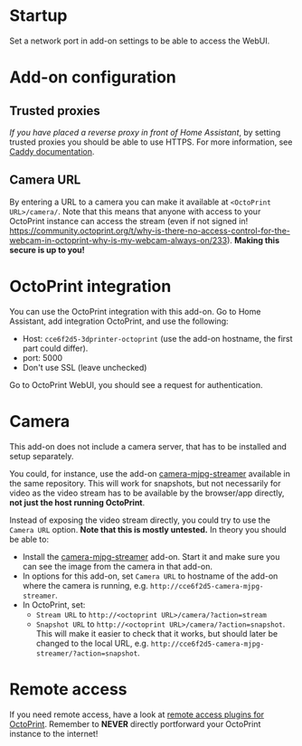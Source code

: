 # Startup

Set a network port in add-on settings to be able to access the WebUI.

# Add-on configuration

## Trusted proxies

*If you have placed a reverse proxy in front of Home Assistant*, by setting trusted proxies you should be able to use HTTPS. For more information, see [Caddy documentation](https://caddyserver.com/docs/caddyfile/directives/reverse_proxy).

## Camera URL

By entering a URL to a camera you can make it available at `<OctoPrint URL>/camera/`. Note that this means that anyone with access to your OctoPrint instance can access the stream (even if not signed in! https://community.octoprint.org/t/why-is-there-no-access-control-for-the-webcam-in-octoprint-why-is-my-webcam-always-on/233). **Making this secure is up to you!**

# OctoPrint integration

You can use the OctoPrint integration with this add-on. Go to Home Assistant, add integration OctoPrint, and use the following:
- Host: `cce6f2d5-3dprinter-octoprint` (use the add-on hostname, the first part could differ).
- port: 5000
- Don't use SSL (leave unchecked)

Go to OctoPrint WebUI, you should see a request for authentication.

# Camera

This add-on does not include a camera server, that has to be installed and setup separately.

You could, for instance, use the add-on [camera-mjpg-streamer](https://github.com/fredrikbaberg/ha-3dprinter-addons/tree/main/camera-mjpg-streamer) available in the same repository. This will work for snapshots, but not necessarily for video as the video stream has to be available by the browser/app directly, **not just the host running OctoPrint**.

Instead of exposing the video stream directly, you could try to use the `Camera URL` option. **Note that this is mostly untested.** In theory you should be able to:
* Install the [camera-mjpg-streamer](https://github.com/fredrikbaberg/ha-3dprinter-addons/tree/main/camera-mjpg-streamer) add-on. Start it and make sure you can see the image from the camera in that add-on.
* In options for this add-on, set `Camera URL` to hostname of the add-on where the camera is running, e.g. `http://cce6f2d5-camera-mjpg-streamer`.
* In OctoPrint, set:
    * `Stream URL` to `http://<octoprint URL>/camera/?action=stream`
    * `Snapshot URL` to `http://<octoprint URL>/camera/?action=snapshot`. This will make it easier to check that it works, but should later be changed to the local URL, e.g. `http://cce6f2d5-camera-mjpg-streamer/?action=snapshot`.

# Remote access

If you need remote access, have a look at [remote access plugins for OctoPrint](https://plugins.octoprint.org/topics/remote_access/). Remember to **NEVER** directly portforward your OctoPrint instance to the internet!
